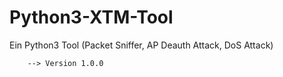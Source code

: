 # Python3-XTM-Tool
Ein Python3 Tool (Packet Sniffer, AP Deauth Attack, DoS Attack)



        --> Version 1.0.0
